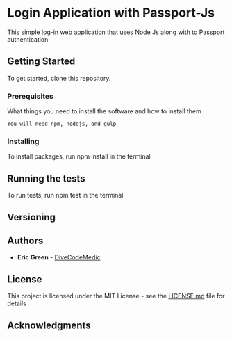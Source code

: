 # Login Application with Passport-Js


This simple log-in web application that uses Node Js along with to Passport authentication.

## Getting Started

To get started, clone this repository.

### Prerequisites

What things you need to install the software and how to install them

```
You will need npm, nodejs, and gulp
```

### Installing

To install packages, run npm install in the terminal

## Running the tests

To run tests, run npm test in the terminal

## Versioning



## Authors

* **Eric Green** - [DiveCodeMedic](https://github.com/DiveCodeMedic)
## License

This project is licensed under the MIT License - see the [LICENSE.md](LICENSE.md) file for details

## Acknowledgments



